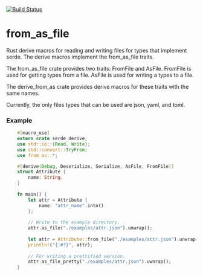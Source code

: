 [![Build Status](https://travis-ci.com/sreeise/from_as.svg?branch=master)](https://travis-ci.com/sreeise/from_as)

# from_as_file
Rust derive macros for reading and writing files for types that implement serde. The derive
macros implement the from_as_file traits.

The from_as_file crate provides two traits: FromFile and AsFile. FromFile is used for getting
types from a file. AsFile is used for writing a types to a file.

The derive_from_as crate provides derive macros for these traits with the same names.

Currently, the only files types that can be used are json, yaml, and toml.

### Example

```rust
    #[macro_use]
    extern crate serde_derive;
    use std::io::{Read, Write};
    use std::convert::TryFrom;
    use from_as::*;

    #[derive(Debug, Deserialize, Serialize, AsFile, FromFile)]
    struct Attribute {
        name: String,
    }
    
    fn main() {
        let attr = Attribute { 
            name: "attr_name".into()
        };
        
        // Write to the example directory.
        attr.as_file("./examples/attr.json").unwrap();
        
        let attr = Attribute::from_file("./examples/attr.json").unwrap();
        println!("{:#?}", attr);
        
        // For writing a prettified version.
        attr.as_file_pretty("./examples/attr.json").uwnrap();
    }
```
